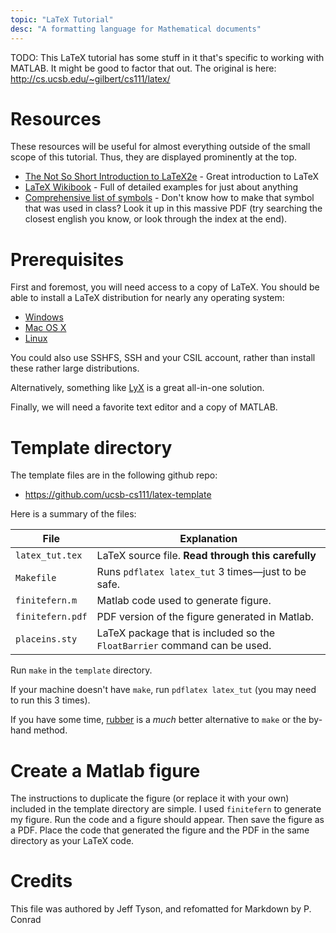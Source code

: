 ```yaml
---
topic: "LaTeX Tutorial"
desc: "A formatting language for Mathematical documents"
---
```


TODO: This LaTeX tutorial has some stuff in it that's specific to working with MATLAB.  It might be good to factor that out.
The original is here: <http://cs.ucsb.edu/~gilbert/cs111/latex/>


# Resources


These resources will be useful for almost everything outside
of the small scope of this tutorial. Thus, they are displayed
prominently at the top.


* [<i class="far fa-file-pdf"></i> The Not So Short Introduction to LaTeX2e](http://tobi.oetiker.ch/lshort/lshort.pdf) - Great introduction to LaTeX
* [LaTeX Wikibook](http://en.wikibooks.org/wiki/LaTeX) - Full of detailed examples for just about anything
* [Comprehensive list of symbols](http://www.ctan.org/tex-archive/info/symbols/comprehensive/symbols-a4.pdf) - Don't know
   how to make that symbol that was used in class? Look it up in this
   massive PDF (try searching the closest english you know, or look
   through the index at the end).


# Prerequisites

First and foremost, you will need access to a copy of LaTeX.
You should be able to install a LaTeX distribution for nearly any operating system:



* [Windows](http://miktex.org/)
* [Mac OS X](http://mactex-wiki.tug.org/wiki/index.php/Main_Page)
* [Linux](http://tug.org/texlive/)


You could also use SSHFS, SSH and your CSIL account, rather
than install these rather large distributions.

Alternatively, something like [LyX](http://www.lyx.org/) is a great
all-in-one solution.
	    
Finally, we will need a favorite text editor and a copy of MATLAB.
		


# Template directory
		
The template files are in the following github repo:

* <i class="fab fa-github"></i><https://github.com/ucsb-cs111/latex-template>

Here is a summary of the files:
			   

| File             | Explanation |
|------------------|-------------|
| `latex_tut.tex`  | LaTeX source file. **Read through this carefully** |
| `Makefile`       | Runs `pdflatex latex_tut` 3 times&mdash;just to be safe. |
| `finitefern.m`   | Matlab code used to generate figure. |
| `finitefern.pdf` | PDF version of the figure generated in Matlab.
| `placeins.sty`   | LaTeX package that is included so the `FloatBarrier` command can be used. |

Run `make` in the `template` directory.

If your machine doesn't have `make`, run `pdflatex latex_tut` (you may need to run this 3 times).

If you have some time, [rubber](https://launchpad.net/rubber) is a *much*
better alternative to `make` or the by-hand method.

# Create a Matlab figure

The instructions to duplicate the figure (or replace it with your own)
included in the template directory are simple.  I used
`finitefern` to generate my figure.  Run the code and a figure
should appear.  Then save the figure as a PDF.  Place the code that
generated the figure and the PDF in the same directory as your LaTeX
code.

# Credits

This file was authored by Jeff Tyson, and refomatted for Markdown by P. Conrad

